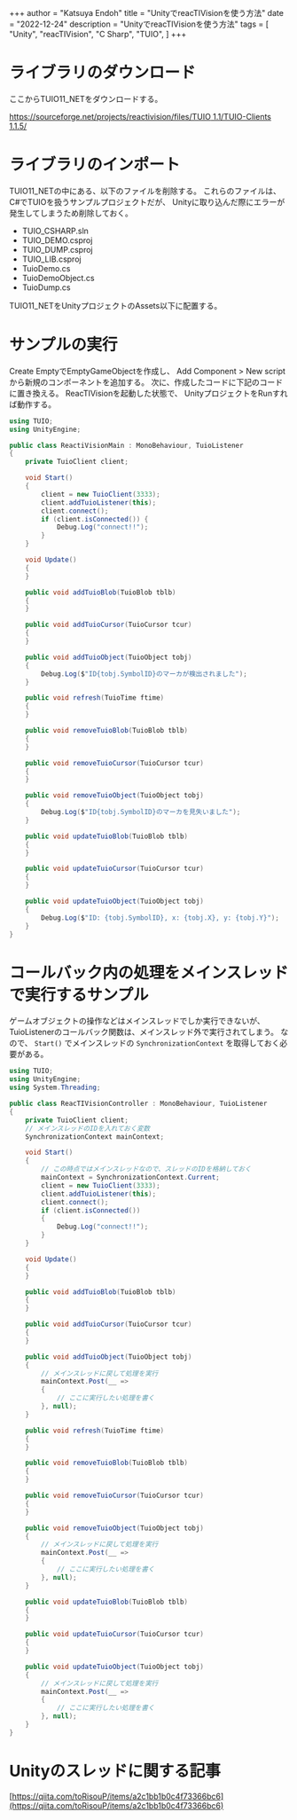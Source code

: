 +++
author = "Katsuya Endoh"
title = "UnityでreacTIVisionを使う方法"
date = "2022-12-24"
description = "UnityでreacTIVisionを使う方法"
tags = [
    "Unity",
    "reacTIVision",
    "C Sharp",
    "TUIO",
]
+++

<!--more-->

# ライブラリのダウンロード

ここからTUIO11_NETをダウンロードする。

[https://sourceforge.net/projects/reactivision/files/TUIO 1.1/TUIO-Clients 1.1.5/](https://sourceforge.net/projects/reactivision/files/TUIO%201.1/TUIO-Clients%201.1.5/)

# ライブラリのインポート

TUIO11_NETの中にある、以下のファイルを削除する。
これらのファイルは、C#でTUIOを扱うサンプルプロジェクトだが、
Unityに取り込んだ際にエラーが発生してしまうため削除しておく。

- TUIO_CSHARP.sln
- TUIO_DEMO.csproj
- TUIO_DUMP.csproj
- TUIO_LIB.csproj
- TuioDemo.cs
- TuioDemoObject.cs
- TuioDump.cs

TUIO11_NETをUnityプロジェクトのAssets以下に配置する。

# サンプルの実行

Create EmptyでEmptyGameObjectを作成し、
Add Component > New script
から新規のコンポーネントを追加する。
次に、作成したコードに下記のコードに置き換える。
ReacTIVisionを起動した状態で、
UnityプロジェクトをRunすれば動作する。

```csharp
using TUIO;
using UnityEngine;

public class ReactiVisionMain : MonoBehaviour, TuioListener
{
    private TuioClient client;

    void Start()
    {
        client = new TuioClient(3333);
        client.addTuioListener(this);
        client.connect();
        if (client.isConnected()) {
            Debug.Log("connect!!");
        }
    }

    void Update()
    {
    }

    public void addTuioBlob(TuioBlob tblb)
    {
    }

    public void addTuioCursor(TuioCursor tcur)
    {
    }

    public void addTuioObject(TuioObject tobj)
    {
        Debug.Log($"ID{tobj.SymbolID}のマーカが検出されました");
    }

    public void refresh(TuioTime ftime)
    {
    }

    public void removeTuioBlob(TuioBlob tblb)
    {
    }

    public void removeTuioCursor(TuioCursor tcur)
    {
    }

    public void removeTuioObject(TuioObject tobj)
    {
        Debug.Log($"ID{tobj.SymbolID}のマーカを見失いました");
    }

    public void updateTuioBlob(TuioBlob tblb)
    {
    }

    public void updateTuioCursor(TuioCursor tcur)
    {
    }

    public void updateTuioObject(TuioObject tobj)
    {
        Debug.Log($"ID: {tobj.SymbolID}, x: {tobj.X}, y: {tobj.Y}");
    }
}
```

# コールバック内の処理をメインスレッドで実行するサンプル

ゲームオブジェクトの操作などはメインスレッドでしか実行できないが、
TuioListenerのコールバック関数は、メインスレッド外で実行されてしまう。
なので、 `Start()` でメインスレッドの `SynchronizationContext` を取得しておく必要がある。

```csharp
using TUIO;
using UnityEngine;
using System.Threading;

public class ReacTIVisionController : MonoBehaviour, TuioListener
{
    private TuioClient client;
    // メインスレッドのIDを入れておく変数
    SynchronizationContext mainContext;

    void Start()
    {
        // この時点ではメインスレッドなので、スレッドのIDを格納しておく
        mainContext = SynchronizationContext.Current;
        client = new TuioClient(3333);
        client.addTuioListener(this);
        client.connect();
        if (client.isConnected())
        {
            Debug.Log("connect!!");
        }
    }

    void Update()
    {
    }

    public void addTuioBlob(TuioBlob tblb)
    {
    }

    public void addTuioCursor(TuioCursor tcur)
    {
    }

    public void addTuioObject(TuioObject tobj)
    {
        // メインスレッドに戻して処理を実行
        mainContext.Post(__ =>
        {
            // ここに実行したい処理を書く
        }, null);
    }

    public void refresh(TuioTime ftime)
    {
    }

    public void removeTuioBlob(TuioBlob tblb)
    {
    }

    public void removeTuioCursor(TuioCursor tcur)
    {
    }

    public void removeTuioObject(TuioObject tobj)
    {
        // メインスレッドに戻して処理を実行
        mainContext.Post(__ =>
        {
            // ここに実行したい処理を書く
        }, null);
    }

    public void updateTuioBlob(TuioBlob tblb)
    {
    }

    public void updateTuioCursor(TuioCursor tcur)
    {
    }

    public void updateTuioObject(TuioObject tobj)
    {
        // メインスレッドに戻して処理を実行
        mainContext.Post(__ =>
        {
            // ここに実行したい処理を書く
        }, null);
    }
}
```

# Unityのスレッドに関する記事

[https://qiita.com/toRisouP/items/a2c1bb1b0c4f73366bc6](https://qiita.com/toRisouP/items/a2c1bb1b0c4f73366bc6)
